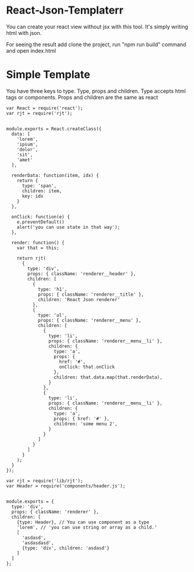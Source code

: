 # React-Json-Templaterr


You can create your react view without jsx with this tool. It's simply writing html with json.

For seeing the result add clone the project, run "npm run build" command and open index.html


# Simple Template

You have three keys to type. Type, props and children. Type accepts html tags or components.
Props and children are the same as react


```
var React = require('react');
var rjt = require('rjt');


module.exports = React.createClass({
  data: [
    'lorem',
    'ipsum',
    'dolor',
    'sit',
    'amet'
  ],

  renderData: function(item, idx) {
    return {
      type: 'span',
      children: item,
      key: idx
    }
  },

  onClick: function(e) {
    e.preventDefault()
    alert('you can use state in that way');
  },

  render: function() {
    var that = this;

    return rjt(
      {
        type: 'div',
        props: { className: 'renderer__header' },
        children: [
          {
            type: 'h1',
            props: { className: 'renderer__title' },
            children: 'React Json renderer'
          },
          {
            type: 'ul',
            props: { className: 'renderer__menu' },
            children: [
              {
                type: 'li',
                props: { className: 'renderer__menu__li' },
                children: {
                  type: 'a',
                  props: {
                    href: '#',
                    onClick: that.onClick
                  },
                  children: that.data.map(that.renderData),
                }
              },
              {
                type: 'li',
                props: { className: 'renderer__menu__li' },
                children: {
                  type: 'a',
                  props: { href: '#' },
                  children: 'some menu 2',
                }
              }
            ]
          }
        ]
      }
    );
  }
});
```

```
var rjt = require('lib/rjt');
var Header = require('components/header.js');


module.exports = {
  type: 'div',
  props: { className: 'renderer' },
  children: [
    {type: Header}, // You can use component as a type
    'lorem', // 'you can use string or array as a child.'
    [
      'asdasd',
      'asdasdasd',
      {type: 'div', children: 'asdasd'}
    ]
  ]
};
```
